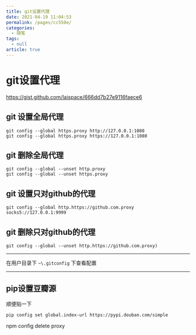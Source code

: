 ```yaml
---
title: git设置代理
date: 2021-04-19 11:04:53
permalink: /pages/cc550e/
categories: 
  - 随笔
tags: 
  - null
article: true
---
```

# git设置代理  

https://gist.github.com/laispace/666dd7b27e9116faece6    

## git 设置全局代理

```    
git config --global https.proxy http://127.0.0.1:1080    
git config --global https.proxy https://127.0.0.1:1080    
```

## git 删除全局代理

```
git config --global --unset http.proxy        
git config --global --unset https.proxy    
```

## git 设置只对github的代理

```
git config --global http.https://github.com.proxy socks5://127.0.0.1:9999
```

## git 删除只对github的代理

```
git config --global --unset http.https://github.com.proxy)
```

---

在用户目录下 `~\.gitconfig` 下查看配置

--- 

## pip设置豆瓣源

顺便贴一下 

```
pip config set global.index-url https://pypi.douban.com/simple
```

npm config delete proxy    
